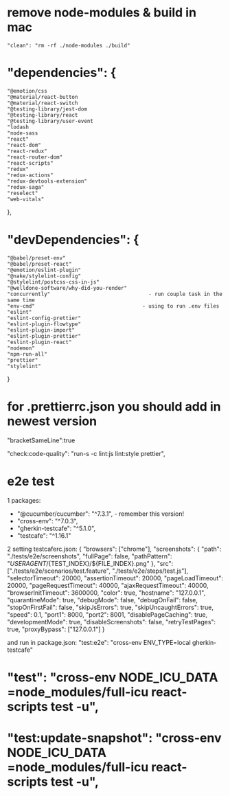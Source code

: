   # remove node-modules & build in mac
  `"clean": "rm -rf ./node-modules ./build"`

 # "dependencies": {
    "@emotion/css
    "@material/react-button
    "@material/react-switch
    "@testing-library/jest-dom
    "@testing-library/react
    "@testing-library/user-event
    "lodash
    "node-sass
    "react"
    "react-dom"
    "react-redux"
    "react-router-dom"
    "react-scripts"
    "redux"
    "redux-actions"
    "redux-devtools-extension"
    "redux-saga"
    "reselect"
    "web-vitals"
  },
# "devDependencies": {
    "@babel/preset-env"
    "@babel/preset-react"
    "@emotion/eslint-plugin"
    "@nake/stylelint-config"
    "@stylelint/postcss-css-in-js"
    "@welldone-software/why-did-you-render"
    "concurrently"                                - run couple task in the same time
    "env-cmd"                                   - using to run .env files
    "eslint"
    "eslint-config-prettier"
    "eslint-plugin-flowtype"
    "eslint-plugin-import"
    "eslint-plugin-prettier"
    "eslint-plugin-react"
    "nodemon"
    "npm-run-all"
    "prettier"
    "stylelint"
  }

  # for .prettierrc.json you should add in newest version
  "bracketSameLine":true

  "check:code-quality": "run-s -c lint:js lint:style prettier",


  # e2e test

  1 packages:

  - "@cucumber/cucumber": "^7.3.1", - remember this version!
  - "cross-env": "^7.0.3",
  - "gherkin-testcafe": "^5.1.0",
  - "testcafe": "^1.16.1"


  2 setting testcaferc.json:
 {
  "browsers": ["chrome"],
  "screenshots": {
    "path": "./tests/e2e/screenshots",
    "fullPage": false,
    "pathPattern": "${USERAGENT}/${TEST_INDEX}/${FILE_INDEX}.png"
  },
  "src": ["./tests/e2e/scenarios/test.feature", "./tests/e2e/steps/test.js"],
  "selectorTimeout": 20000,
  "assertionTimeout": 20000,
  "pageLoadTimeout": 20000,
  "pageRequestTimeout": 40000,
  "ajaxRequestTimeout": 40000,
  "browserInitTimeout": 3600000,
  "color": true,
  "hostname": "127.0.0.1",
  "quarantineMode": true,
  "debugMode": false,
  "debugOnFail": false,
  "stopOnFirstFail": false,
  "skipJsErrors": true,
  "skipUncaughtErrors": true,
  "speed": 0.1,
  "port1": 8000,
  "port2": 8001,
  "disablePageCaching": true,
  "developmentMode": true,
  "disableScreenshots": false,
  "retryTestPages": true,
  "proxyBypass": ["127.0.0.1"]
}

  and run in package.json:
      "test:e2e": "cross-env ENV_TYPE=local gherkin-testcafe"



  # "test":                 "cross-env NODE_ICU_DATA =node_modules/full-icu react-scripts test -u",
  # "test:update-snapshot": "cross-env NODE_ICU_DATA =node_modules/full-icu react-scripts test -u",     

